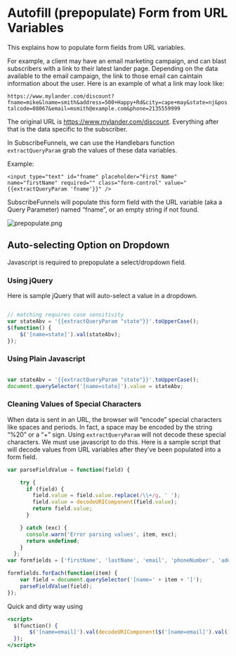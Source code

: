 # Autofill (prepopulate) Form from URL Variables

This explains how to populate form fields from URL variables.

For example, a client may have an email marketing campaign, and can blast subscribers with a link to their latest lander page. Depending on the data available to the email campaign, the link to those email can caintain information about the user. Here is an example of what a link may look like:

`https://www.mylander.com/discount?fname=mike&lname=smith&address=500+Happy+Rd&city=cape+may&state=nj&postalcode=08067&email=msmith@example.com&phone=2135559999`

The original URL is https://www.mylander.com/discount. Everything after that is the data specific to the subscriber.

In SubscribeFunnels, we can use the Handlebars function `extractQueryParam` grab the values of these data variables.

Example:

`<input type="text" id="fname" placeholder="First Name" name="firstName" required="" class="form-control" value="{{extractQueryParam 'fname'}}" />`

SubscribeFunnels will populate this form field with the URL variable (aka a Query Parameter) named “fname”, or an empty string if not found.

![prepopulate.png](prepopulate.png)

## Auto-selecting Option on Dropdown

Javascript is required to prepopulate a select/dropdown field. 

### Using jQuery

Here is sample jQuery that will auto-select a value in a dropdown.

```jsx

// matching requires case sensitivity
var stateAbv = '{{extractQueryParam "state"}}'.toUpperCase();
$(function() {
    $('[name=state]').val(stateAbv);
});

```

### Using Plain Javascript

```jsx

var stateAbv = '{{extractQueryParam "state"}}'.toUpperCase();
document.querySelector('[name=state]').value = stateAbv;

```

### Cleaning Values of Special Characters

When data is sent in an URL, the browser will “encode” special characters like spaces and periods. In fact, a space may be encoded by the string “%20” or a “+” sign. Using `extractQueryParam` will not decode these special characters. We must use javascript to do this. Here is a sample script that will decode values from URL variables after they’ve been populated into a form field.

```jsx
var parseFieldValue = function(field) {

    try {
      if (field) {
        field.value = field.value.replace(/\\+/g, ' ');
        field.value = decodeURIComponent(field.value);
        return field.value;
      }

    } catch (exc) {
      console.warn('Error parsing values', item, exc);
      return undefined;
    }
  };
var formfields = ['firstName', 'lastName', 'email', 'phoneNumber', 'address1', 'city', 'zip'];

formfields.forEach(function(item) {
    var field = document.querySelector('[name=' + item + ']');
    parseFieldValue(field);
});

```

Quick and dirty way using

```jsx
<script>
  $(function() {
       $('[name=email]').val(decodeURIComponent($('[name=email]').val()));
  });
</script>
```

